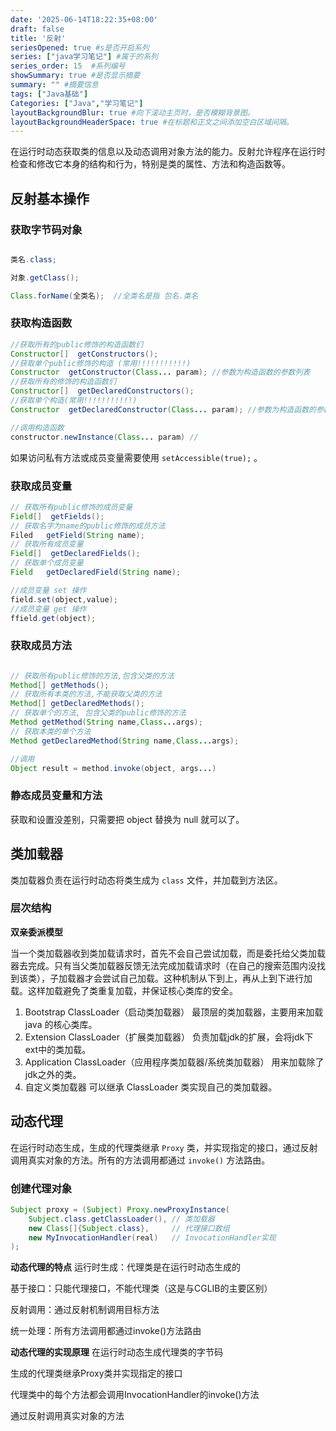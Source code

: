 ```yaml
---
date: '2025-06-14T18:22:35+08:00'
draft: false
title: '反射'
seriesOpened: true #s是否开启系列
series: ["java学习笔记"] #属于的系列 
series_order: 15  #系列编号
showSummary: true #是否显示摘要
summary: "" #摘要信息
tags: ["Java基础"]
Categories: ["Java","学习笔记"]
layoutBackgroundBlur: true #向下滚动主页时，是否模糊背景图。
layoutBackgroundHeaderSpace: true #在标题和正文之间添加空白区域间隔。
---
```



在运行时动态获取类的信息以及动态调用对象方法的能力。反射允许程序在运行时检查和修改它本身的结构和行为，特别是类的属性、方法和构造函数等。

## 反射基本操作

### 获取字节码对象

~~~java

类名.class;

对象.getClass();

Class.forName(全类名);  //全类名是指 包名.类名
~~~

### 获取构造函数

~~~java
//获取所有的public修饰的构造函数们
Constructor[]  getConstructors(); 
//获取单个public修饰的构造 (常用!!!!!!!!!!!)
Constructor  getConstructor(Class... param); //参数为构造函数的参数列表
//获取所有的修饰的构造函数们
Constructor[]  getDeclaredConstructors();   
//获取单个构造(常用!!!!!!!!!!!)
Constructor  getDeclaredConstructor(Class... param); //参数为构造函数的参数列表

//调用构造函数
constructor.newInstance(Class... param) //
~~~

如果访问私有方法或成员变量需要使用 `setAccessible(true);` 。

### 获取成员变量

~~~java
// 获取所有public修饰的成员变量
Field[]  getFields(); 
// 获取名字为name的public修饰的成员方法
Filed   getField(String name); 
// 获取所有成员变量
Field[]  getDeclaredFields(); 
// 获取单个成员变量
Field   getDeclaredField(String name);

//成员变量 set 操作
field.set(object,value);
//成员变量 get 操作
ffield.get(object);
~~~

### 获取成员方法

~~~java

// 获取所有public修饰的方法,包含父类的方法
Method[] getMethods(); 
// 获取所有本类的方法,不能获取父类的方法
Method[] getDeclaredMethods(); 
// 获取单个的方法, 包含父类的public修饰的方法
Method getMethod(String name,Class...args); 
// 获取本类的单个方法
Method getDeclaredMethod(String name,Class...args); 

//调用
Object result = method.invoke(object, args...)
~~~

### 静态成员变量和方法

获取和设置没差别，只需要把 object 替换为 null 就可以了。

## 类加载器

类加载器负责在运行时动态将类生成为 `class` 文件，并加载到方法区。

### 层次结构

**双亲委派模型**

当一个类加载器收到类加载请求时，首先不会自己尝试加载，而是委托给父类加载器去完成。只有当父类加载器反馈无法完成加载请求时（在自己的搜索范围内没找到该类），子加载器才会尝试自己加载。这种机制从下到上，再从上到下进行加载。这样加载避免了类重复加载，并保证核心类库的安全。

1. Bootstrap ClassLoader（启动类加载器）
   最顶层的类加载器，主要用来加载 java 的核心类库。
2. Extension ClassLoader（扩展类加载器）
   负责加载jdk的扩展，会将jdk下ext中的类加载。
3. Application ClassLoader（应用程序类加载器/系统类加载器）
   用来加载除了jdk之外的类。
4. 自定义类加载器
   可以继承 ClassLoader 类实现自己的类加载器。















## 动态代理

在运行时动态生成，生成的代理类继承 `Proxy` 类，并实现指定的接口，通过反射调用真实对象的方法。所有的方法调用都通过 `invoke()` 方法路由。

### 创建代理对象
~~~java
Subject proxy = (Subject) Proxy.newProxyInstance(
    Subject.class.getClassLoader(), // 类加载器
    new Class[]{Subject.class},     // 代理接口数组
    new MyInvocationHandler(real)   // InvocationHandler实现
);
~~~



**动态代理的特点**
运行时生成：代理类是在运行时动态生成的

基于接口：只能代理接口，不能代理类（这是与CGLIB的主要区别）

反射调用：通过反射机制调用目标方法

统一处理：所有方法调用都通过invoke()方法路由

**动态代理的实现原理**
在运行时动态生成代理类的字节码

生成的代理类继承Proxy类并实现指定的接口

代理类中的每个方法都会调用InvocationHandler的invoke()方法

通过反射调用真实对象的方法
